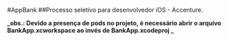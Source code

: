 #AppBank 
##Processo seletivo para desenvolvedor iOS - Accenture.

**_obs.: Devido a presença de pods no projeto, é necessário abrir o arquivo BankApp.xcworkspace ao invés de BankApp.xcodeproj _**




